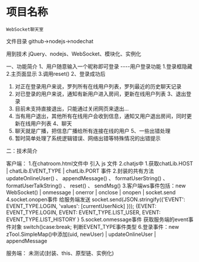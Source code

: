 # 项目名称
    WebSocket聊天室

文件目录 
    github->nodejs->nodechat

用到技术
    jQuery、nodejs、WebSocket、模块化、实例化

一、功能简介
1、用户随意输入一个昵称即可登录 ----用户登录功能  1.登录框隐藏 2.主页面显示 3.调用reset()
2、登录成功后
 1) 对正在登录用户来说，罗列所有在线用户列表，罗列最近的历史聊天记录
 2) 对已登录的用户来说，通知有新用户进入房间，更新在线用户列表
3、退出登录
 1) 目前未支持直接退出，只能通过关闭网页来退出...
 2) 当有用户退出，其他所有在线用户会收到信息，通知又用户退出房间，同时更新在线用户列表
4、聊天
 1) 聊天就是广播，把信息广播给所有连接在线的用户
5、一些出错处理
 1) 暂时简单处理了系统逻辑错误、网络出错等特殊情况的出错提示

二：技术简介

客户端：
    1.在chatroom.html文件中 引入 js 文件
    2.chatjs中 
        1.获取chatLib.HOST | chatLib.EVENT_TYPE | chatLib.PORT 事件
        2.封装的共有方法 updateOnlineUser() 、 appendMessage() 、 formatUserString() 、 formatUserTalkString() 、 reset() 、 sendMsg()
        3.客户端ws事件包括：new WebSocket() | onmessage | onerror | onclose | onopen | socket.send
        4.socket.onopen事件 给服务端发送 socket.send(JSON.stringify({'EVENT': EVENT_TYPE.LOGIN,	'values': [currentUserNick]	}));
            {EVENT: EVENT_TYPE.LOGIN, EVENT: EVENT_TYPE.LIST_USER, EVENT: EVENT_TYPE.LIST_HISTORY } 
        5.socket.onmessage事件 获取服务端的event事件对象 switch()case:break; 判断EVENT_TYPE事件类型
        6.登录事件：new zTool.SimpleMap()中添加(uid, newUser) | updateOnlineUser | appendMessage

服务端：
    未测试(封装、this、原型链、实例化)
